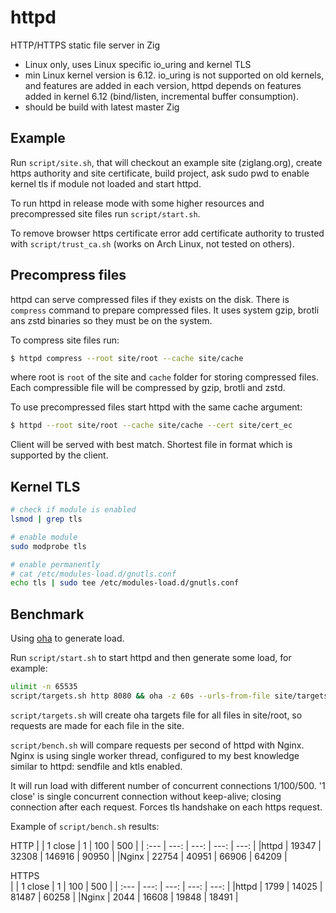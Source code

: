 # httpd 

HTTP/HTTPS static file server in Zig 

- Linux only, uses Linux specific io_uring and kernel TLS
- min Linux kernel version is 6.12. io_uring is not supported on old kernels, and features are added in each version, httpd depends on features added in kernel 6.12 (bind/listen, incremental buffer consumption). 
- should be build with latest master Zig

## Example

Run `script/site.sh`, that will checkout an example site (ziglang.org), create https authority and site certificate, build project, ask sudo pwd to enable kernel tls if module not loaded and start httpd. 

To run httpd in release mode with some higher resources and precompressed site files run `script/start.sh`.

To remove browser https certificate error add certificate authority to trusted with `script/trust_ca.sh` (works on Arch Linux, not tested on others).

## Precompress files

httpd can serve compressed files if they exists on the disk. There is `compress`
command to prepare compressed files. It uses system gzip, brotli ans zstd
binaries so they must be on the system.

To compress site files run: 
```sh
$ httpd compress --root site/root --cache site/cache
```
where root is `root` of the site and `cache` folder for storing compressed files. Each compressible file will be compressed by gzip, brotli and zstd.

To use precompressed files start httpd with the same cache argument:
```sh
$ httpd --root site/root --cache site/cache --cert site/cert_ec
```
Client will be served with best match. Shortest file in format which is supported by the client. 

## Kernel TLS

```sh
# check if module is enabled
lsmod | grep tls

# enable module
sudo modprobe tls

# enable permanently
# cat /etc/modules-load.d/gnutls.conf
echo tls | sudo tee /etc/modules-load.d/gnutls.conf
```


## Benchmark

Using [oha](https://github.com/hatoo/oha) to generate load.


Run `script/start.sh` to start httpd and then generate some load, for example:
```sh
ulimit -n 65535
script/targets.sh http 8080 && oha -z 60s --urls-from-file site/targets-oha -c 10000 -w --cacert site/ca/cert.pem
```
`script/targets.sh` will create oha targets file for all files in site/root, so requests are made for each file in the site. 


`script/bench.sh` will compare requests per second of httpd with Nginx. Nginx is
using single worker thread, configured to my best knowledge similar to httpd:
sendfile and ktls enabled.

It will run load with different number of concurrent connections 1/100/500. '1 close'
is  single concurrent  connection without  keep-alive; closing  connection after
each request. Forces tls handshake on each https request.

Example of `script/bench.sh` results:

HTTP
|      | 1 close   | 1         | 100       | 500       |
| :--- | ---:      | ---:      | ---:      | ---:      |
|httpd | 19347     | 32308     | 146916    | 90950     |
|Nginx | 22754     | 40951     |  66906    | 64209     |
                                           
HTTPS                                      
|      | 1 close   | 1         | 100       | 500       |
| :--- | ---:      | ---:      | ---:      | ---:      |
|httpd |  1799     | 14025     |  81487    | 60258     |
|Nginx |  2044     | 16608     |  19848    | 18491     |

                
<!--

- sets and checks Etag, returns 304 if they match
- sets Last-Modified for browser caching

USR1, section o monitoring
open files, mozda imati section o configuration

https://atlarge-research.com/pdfs/2024-bingimarsson-msc_thesis.pdf  
https://blog.cloudflare.com/missing-manuals-io_uring-worker-pool/  

cd site/root && find . -type f -exec ls -lSh {} + && cd -
-->
